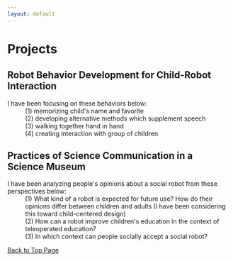 ```yaml
---
layout: default
---
```


# Projects

## Robot Behavior Development for Child-Robot Interaction

<dl>
<dt>I have been focusing on these behaviors below:</dt>
<dd>(1) memorizing child's name and favorite</dd>
<dd>(2) developing alternative methods which supplement speech</dd>
<dd>(3) walking together hand in hand</dd>
<dd>(4) creating interaction with group of children</dd>
</dl>

## Practices of Science Communication in a Science Museum

<dl>
<dt>I have been analyzing people's opinions about a social robot from these perspectives below:</dt>
<dd>(1) What kind of a robot is expected for future use? How do their opinions differ between children and adults (I have been considering this toward child-centered design) </dd>
<dd>(2) How can a robot improve children's education in the context of teleoperated education? </dd>
<dd>(3) In which context can people socially accept a social robot? </dd>
</dl>

[Back to Top Page](./)